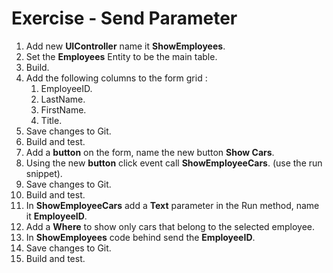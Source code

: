 ﻿# Exercise - Send Parameter 

1. Add new **UIController** name it **ShowEmployees**.
2. Set the **Employees** Entity to be the main table.
3. Build.
4. Add the following columns to the form grid :  
   1. EmployeeID.
   1. LastName.
   1. FirstName.
   1. Title. 
5. Save changes to Git.
6. Build and test.
6. Add a **button** on the form, name the new button **Show Cars**.
7. Using the new **button** click event call **ShowEmployeeCars**. (use the run snippet).
8. Save changes to Git.
10. Build and test.
9. In **ShowEmployeeCars** add a **Text** parameter in the Run method, name it **EmployeeID**. 
10. Add a **Where** to show only cars that belong to the selected employee.
11. In **ShowEmployees** code behind send the **EmployeeID**.
12. Save changes to Git.
15. Build and test.
